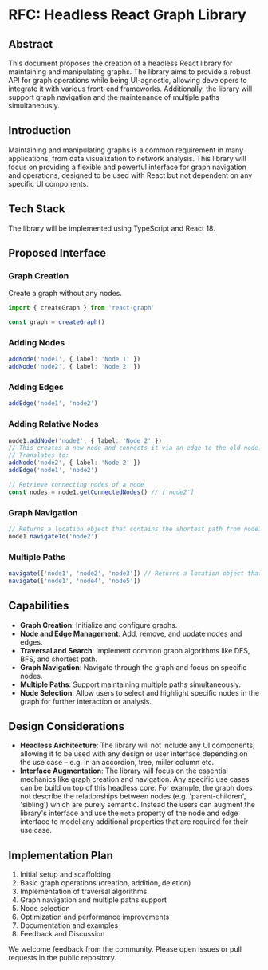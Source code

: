 # RFC: Headless React Graph Library

## Abstract

This document proposes the creation of a headless React library for maintaining and manipulating graphs. The library aims to provide a robust API for graph operations while being UI-agnostic, allowing developers to integrate it with various front-end frameworks. Additionally, the library will support graph navigation and the maintenance of multiple paths simultaneously.

## Introduction

Maintaining and manipulating graphs is a common requirement in many applications, from data visualization to network analysis. This library will focus on providing a flexible and powerful interface for graph navigation and operations, designed to be used with React but not dependent on any specific UI components.

## Tech Stack

The library will be implemented using TypeScript and React 18.

## Proposed Interface

### Graph Creation

Create a graph without any nodes.

```ts
import { createGraph } from 'react-graph'

const graph = createGraph()
```

### Adding Nodes

```ts
addNode('node1', { label: 'Node 1' })
addNode('node2', { label: 'Node 2' })
```

### Adding Edges

```ts
addEdge('node1', 'node2')
```

### Adding Relative Nodes

```ts
node1.addNode('node2', { label: 'Node 2' })
// This creates a new node and connects it via an edge to the old node.
// Translates to:
addNode('node2', { label: 'Node 2' })
addEdge('node1', 'node2')

// Retrieve connecting nodes of a node
const nodes = node1.getConnectedNodes() // ['node2']
```

### Graph Navigation

```ts
// Returns a location object that contains the shortest path from node1 to node2.
node1.navigateTo('node2')
```

### Multiple Paths

```ts
navigate(['node1', 'node2', 'node3']) // Returns a location object that contains the shortest path from node1 over node2 to node3.
navigate(['node1', 'node4', 'node5'])
```

## Capabilities

-   **Graph Creation**: Initialize and configure graphs.
-   **Node and Edge Management**: Add, remove, and update nodes and edges.
-   **Traversal and Search**: Implement common graph algorithms like DFS, BFS, and shortest path.
-   **Graph Navigation**: Navigate through the graph and focus on specific nodes.
-   **Multiple Paths**: Support maintaining multiple paths simultaneously.
-   **Node Selection**: Allow users to select and highlight specific nodes in the graph for further interaction or analysis.

## Design Considerations

-   **Headless Architecture**: The library will not include any UI components, allowing it to be used with any design or user interface depending on the use case – e.g. in an accordion, tree, miller column etc.
-   **Interface Augmentation**: The library will focus on the essential mechanics like graph creation and navigation. Any specific use cases can be build on top of this headless core. For example, the graph does not describe the relationships between nodes (e.g. 'parent-children', 'sibling') which are purely semantic. Instead the users can augment the library's interface and use the `meta` property of the node and edge interface to model any additional properties that are required for their use case.

## Implementation Plan

1. Initial setup and scaffolding
2. Basic graph operations (creation, addition, deletion)
3. Implementation of traversal algorithms
4. Graph navigation and multiple paths support
5. Node selection
6. Optimization and performance improvements
7. Documentation and examples
8. Feedback and Discussion

We welcome feedback from the community. Please open issues or pull requests in the public repository.
